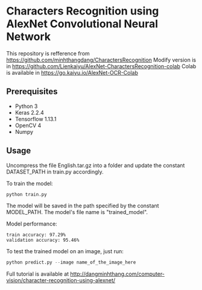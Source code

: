 # Characters Recognition using AlexNet Convolutional Neural Network
This repository is refference from https://github.com/minhthangdang/CharactersRecognition
Modify version is in https://github.com/Lienkaiyu/AlexNet-CharactersRecognition-colab
Colab is available in https://go.kaiyu.io/AlexNet-OCR-Colab
## Prerequisites

<ul>
<li>Python 3</li>
<li>Keras 2.2.4</li>
<li>Tensorflow 1.13.1</li>
<li>OpenCV 4</li>
<li>Numpy</li>
</ul>

## Usage

Uncompress the file English.tar.gz into a folder and update the constant DATASET_PATH in train.py accordingly.

To train the model:

```Python
python train.py
```

The model will be saved in the path specified by the constant MODEL_PATH. The model's file name is "trained_model".

Model performance:

```
train accuracy: 97.29%
validation accuracy: 95.46%
```

To test the trained model on an image, just run:

```python
python predict.py --image name_of_the_image_here
```

Full tutorial is available at http://dangminhthang.com/computer-vision/character-recognition-using-alexnet/
